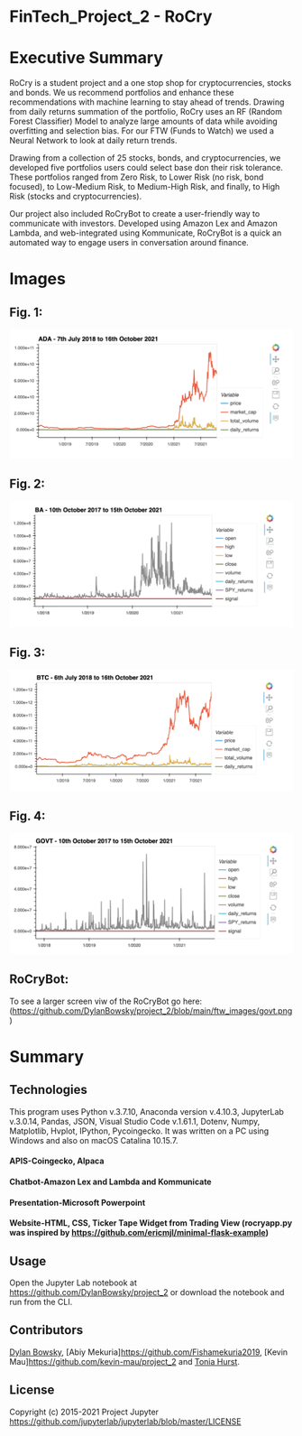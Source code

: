 # FinTech_Project_2 - RoCry 

# Executive Summary
RoCry is a student project and a one stop shop for cryptocurrencies, stocks and bonds. We us recommend portfolios and enhance these recommendations with machine learning to stay ahead of trends. Drawing from daily returns summation of the portfolio, RoCry uses an RF (Random Forest Classifier) Model to analyze large amounts of data while avoiding overfitting and selection bias. For our FTW (Funds to Watch) we used a Neural Network to look at daily return trends. 

Drawing from a collection of 25 stocks, bonds, and cryptocurrencies, we developed five portfolios users could select base don their risk tolerance. These portfolios ranged from Zero Risk, to Lower Risk (no risk, bond focused), to Low-Medium Risk, to Medium-High Risk, and finally, to High Risk (stocks and cryptocurrencies).

Our project also included RoCryBot to create a user-friendly way to communicate with investors. Developed using Amazon Lex and Amazon Lambda, and web-integrated using Kommunicate, RoCryBot is a quick an automated way to engage users in conversation around finance.


# Images

## Fig. 1: 

![Fig. 1](https://github.com/DylanBowsky/project_2/blob/main/ftw_images/ada.png)

## Fig. 2: 

![Fig. 2](https://github.com/DylanBowsky/project_2/blob/main/ftw_images/ba.png)

## Fig. 3: 

![Fig. 3](https://github.com/DylanBowsky/project_2/blob/main/ftw_images/btc.png)
## Fig. 4: 

![Fig. 4](https://github.com/DylanBowsky/project_2/blob/main/ftw_images/govt.png)

## RoCryBot: 

To see a larger screen viw of the RoCryBot go here: (https://github.com/DylanBowsky/project_2/blob/main/ftw_images/govt.png)

# Summary




## Technologies

This program uses Python v.3.7.10, Anaconda version v.4.10.3, JupyterLab v.3.0.14, Pandas, JSON, Visual Studio Code v.1.61.1, Dotenv, Numpy, Matplotlib, Hvplot, IPython, Pycoingecko. It was written on a PC using Windows and also on macOS Catalina 10.15.7. 

#### APIS-Coingecko, Alpaca
#### Chatbot-Amazon Lex and Lambda and Kommunicate 
#### Presentation-Microsoft Powerpoint
#### Website-HTML, CSS, Ticker Tape Widget from Trading View (rocryapp.py was inspired by https://github.com/ericmjl/minimal-flask-example)


## Usage

Open the Jupyter Lab notebook at https://github.com/DylanBowsky/project_2 or download the notebook and run from the CLI.

## Contributors

[Dylan Bowsky](https://github.com/DylanBowsky/project_2), [Abiy Mekuria]https://github.com/Fishamekuria2019, [Kevin Mau]https://github.com/kevin-mau/project_2 and [Tonia Hurst](https://github.com/toniahurst/project2_mycopy).

## License
Copyright (c) 2015-2021 Project Jupyter https://github.com/jupyterlab/jupyterlab/blob/master/LICENSE



